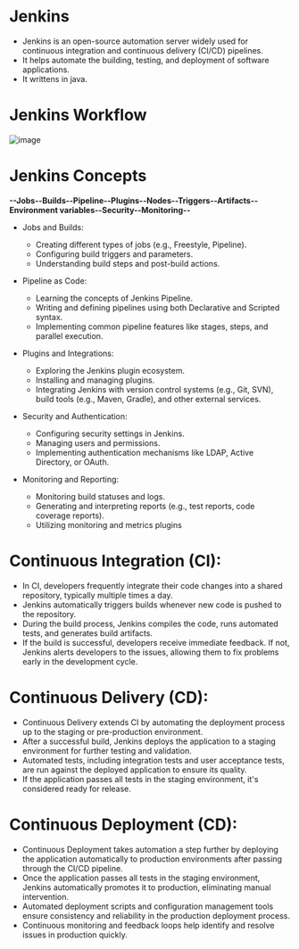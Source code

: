 # Jenkins
* Jenkins is an open-source automation server widely used for continuous integration and continuous delivery (CI/CD) pipelines.
* It helps automate the building, testing, and deployment of software applications.
* It writtens in java.

# Jenkins Workflow

![image](https://github.com/SalmanrasheedMohammed/Jenkins/assets/101308889/6420228e-aada-466d-953c-f1d4e5763754)

# Jenkins Concepts
**--Jobs--Builds--Pipeline--Plugins--Nodes--Triggers--Artifacts--Environment variables--Security--Monitoring--**

* Jobs and Builds:
  * Creating different types of jobs (e.g., Freestyle, Pipeline).
  * Configuring build triggers and parameters.
  * Understanding build steps and post-build actions.

* Pipeline as Code:
  * Learning the concepts of Jenkins Pipeline.
  * Writing and defining pipelines using both Declarative and Scripted syntax.
  * Implementing common pipeline features like stages, steps, and parallel execution.

* Plugins and Integrations:
  * Exploring the Jenkins plugin ecosystem.
  * Installing and managing plugins.
  * Integrating Jenkins with version control systems (e.g., Git, SVN), build tools (e.g., Maven, Gradle), and other external services.

* Security and Authentication:
  * Configuring security settings in Jenkins.
  * Managing users and permissions.
  * Implementing authentication mechanisms like LDAP, Active Directory, or OAuth.

* Monitoring and Reporting:
  * Monitoring build statuses and logs.
  * Generating and interpreting reports (e.g., test reports, code coverage reports).
  * Utilizing monitoring and metrics plugins

# Continuous Integration (CI):
 * In CI, developers frequently integrate their code changes into a shared repository, typically multiple times a day.
 * Jenkins automatically triggers builds whenever new code is pushed to the repository.
 * During the build process, Jenkins compiles the code, runs automated tests, and generates build artifacts.
 * If the build is successful, developers receive immediate feedback. If not, Jenkins alerts developers to the issues, allowing them to fix problems early in the development cycle.

# Continuous Delivery (CD):
 * Continuous Delivery extends CI by automating the deployment process up to the staging or pre-production environment.
 * After a successful build, Jenkins deploys the application to a staging environment for further testing and validation.
 * Automated tests, including integration tests and user acceptance tests, are run against the deployed application to ensure its quality.
 * If the application passes all tests in the staging environment, it's considered ready for release.

# Continuous Deployment (CD):
 * Continuous Deployment takes automation a step further by deploying the application automatically to production environments after passing through the CI/CD pipeline.
 * Once the application passes all tests in the staging environment, Jenkins automatically promotes it to production, eliminating manual intervention.
 * Automated deployment scripts and configuration management tools ensure consistency and reliability in the production deployment process.
 * Continuous monitoring and feedback loops help identify and resolve issues in production quickly.

